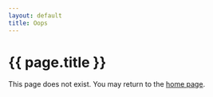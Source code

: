 ```yaml
---
layout: default
title: Oops
---
```

# {{ page.title }}
This page does not exist. You may return to the [home page](/).
